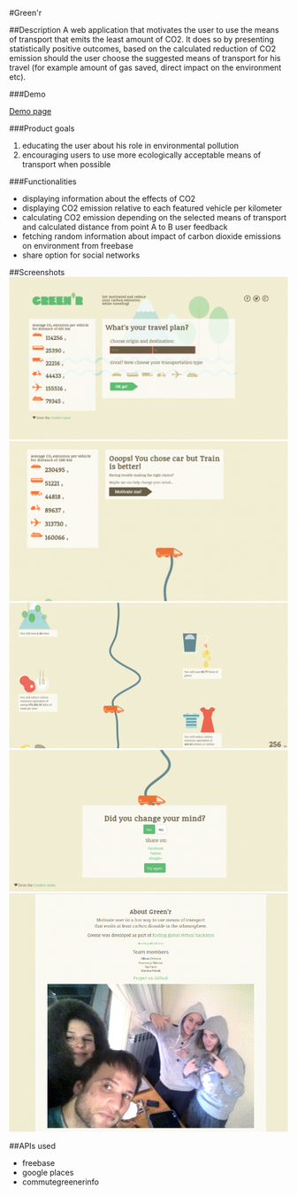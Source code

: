 #Green'r

##Description
A web application that motivates the user to use the means of transport that emits the least amount of CO2. 
It does so by presenting statistically positive outcomes, based on the calculated reduction of CO2 emission
should the user choose the suggested means of transport for his travel (for example amount of gas saved, direct
impact on the environment etc).

###Demo

[Demo page](http://greenr.listup.co/)

###Product goals

1. educating the user about his role in environmental pollution
2. encouraging users to use more ecologically acceptable means of transport when possible

###Functionalities

- displaying information about the effects of CO2
- displaying CO2 emission relative to each featured vehicle per kilometer
- calculating CO2 emission depending on the selected means of transport and calculated distance from point A to B
user feedback
- fetching random information about impact of carbon dioxide emissions on environment from freebase
- share option for social networks


##Screenshots
![home](design/1.png)
![motivate](design/2.png)
![path](design/3.png)
![share](design/4.png)
![about](design/5.png)


##APIs used
- freebase
- google places
- commutegreenerinfo

